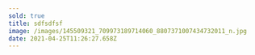 ```yaml
---
sold: true
title: sdfsdfsf
image: /images/145509321_709973189714060_8807371007434732011_n.jpg
date: 2021-04-25T11:26:27.658Z
---
```

